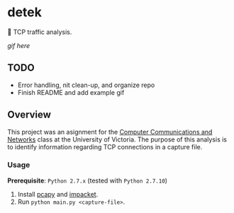 # detek
:vertical_traffic_light: TCP traffic analysis.

*gif here*

## TODO
+ Error handling, nit clean-up, and organize repo
+ Finish README and add example gif

## Overview
This project was an asignment for the [Computer Communications and Networks](https://github.com/williamgrosset/tweety/blob/master/csc361_p2.pdf) class at the University of Victoria. The purpose of this analysis is to identify information regarding TCP connections in a capture file.

### Usage 
**Prerequisite**: `Python 2.7.x` (tested with `Python 2.7.10`)
1. Install [pcapy](https://github.com/CoreSecurity/pcapy) and [impacket](https://github.com/CoreSecurity/impacket).
2. Run `python main.py <capture-file>`.
